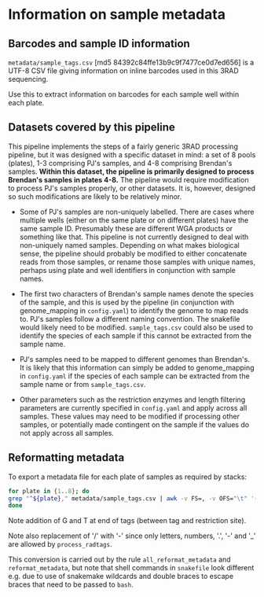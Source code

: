 # Information on sample metadata

## Barcodes and sample ID information

`metadata/sample_tags.csv` [md5 84392c84ffe13b9c9f7477ce0d7ed656] is a UTF-8 CSV file giving information on inline barcodes used in this 3RAD sequencing.

Use this to extract information on barcodes for each sample well within each plate.

## Datasets covered by this pipeline

This pipeline implements the steps of a fairly generic 3RAD processing pipeline, but it was designed with a specific dataset in mind: a set of 8 pools (plates), 1-3 comprising PJ's samples, and 4-8 comprising Brendan's samples. **Within this dataset, the pipeline is primarily designed to process Brendan's samples in plates 4-8.** The pipeline would require modification to process PJ's samples properly, or other datasets. It is, however, designed so such modifications are likely to be relatively minor.

- Some of PJ's samples are non-uniquely labelled. There are cases where multiple wells (either on the same plate or on different plates) have the same sample ID. Presumably these are different WGA products or something like that. This pipeline is not currently designed to deal with non-uniquely named samples. Depending on what makes biological sense, the pipeline should probably be modified to either concatenate reads from those samples, or rename those samples with unique names, perhaps using plate and well identifiers in conjunction with sample names.

- The first two characters of Brendan's sample names denote the species of the sample, and this is used by the pipeline (in conjunction with genome_mapping in `config.yaml`) to identify the genome to map reads to. PJ's samples follow a different naming convention. The snakefile would likely need to be modified. `sample_tags.csv` could also be used to identify the species of each sample if this cannot be extracted from the sample name.

- PJ's samples need to be mapped to different genomes than Brendan's. It is likely that this information can simply be added to genome_mapping in `config.yaml` if the species of each sample can be extracted from the sample name or from `sample_tags.csv`.

- Other parameters such as the restriction enzymes and length filtering parameters are currently specified in ```config.yaml``` and apply across all samples. These values may need to be modified if processing other samples, or potentially made contingent on the sample if the values do not apply across all samples.

## Reformatting metadata

To export a metadata file for each plate of samples as required by stacks:

```bash
for plate in {1..8}; do
grep "^${plate}," metadata/sample_tags.csv | awk -v FS=, -v OFS="\t" '{print $3"G",$4"T",$5}' | tr '/' '-' > barcodes/sample_tags_plate${plate}.tsv
done
```

Note addition of G and T at end of tags (between tag and restriction site).

Note also replacement of '/' with '-' since only letters, numbers, '.', '-' and '_' are allowed by ```process_radtags```.

This conversion is carried out by the rule `all_reformat_metadata` and `reformat_metadata`, but note that shell commands in `snakefile` look different e.g. due to use of snakemake wildcards and double braces to escape braces that need to be passed to `bash`.
